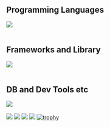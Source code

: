 ## Programming Languages

<img src="https://skillicons.dev/icons?i=html,css,js,php,python" /> <br /><br />

## Frameworks and Library

<img src="https://skillicons.dev/icons?i=sass,wordpress,jquery,tailwindcss,react,laravel," /> <br /><br />

## DB and Dev Tools etc

<img src="https://skillicons.dev/icons?i=mysql,docker,git,github,vscode,linux" /> <br /><br />
![](https://github-readme-stats.vercel.app/api/top-langs?username=YutoKondo26&theme=blue_green)
![](http://github-profile-summary-cards.vercel.app/api/cards/most-commit-language?username=YutoKondo26&theme=blue_green)
![](http://github-profile-summary-cards.vercel.app/api/cards/repos-per-language?username=YutoKondo26&theme=blue_green)
![](http://github-profile-summary-cards.vercel.app/api/cards/profile-details?username=YutoKondo26&theme=blue_green)
[![trophy](https://github-profile-trophy.vercel.app/?username=YutoKondo26&theme=blue_green&column=7)](https://github.com/ryo-ma/github-profile-trophy)



